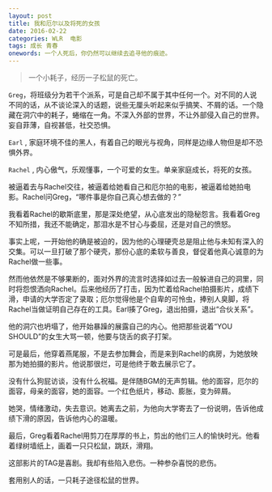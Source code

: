 ```yaml
---
layout: post
title: 我和厄尔以及将死的女孩
date: 2016-02-22
categories: WLR  电影
tags: 成长 青春
onewords: 一个人死后，你仍然可以继续去追寻他的痕迹。
---
```

> 一个小耗子，经历一子松鼠的死亡。

`Greg`，将班级分为若干个派系，可是自己却不属于其中任何一个。对不同的人说不同的话，从不谈论深入的话题，说些无厘头听起来似乎搞笑、不屑的话。一个隐藏在洞穴中的耗子，蜷缩在一角。不深入外部的世界，不让外部侵入自己的世界。妄自菲薄，自视甚低，社交恐惧。

`Earl` , 家庭环境不佳的黑人，有着自己的眼光与视角，同样是边缘人物但是却不恐惧外界。

`Rachel` , 内心傲气，乐观懂事，一个可爱的女生。单亲家庭成长，将死的女孩。

被逼着去与Rachel交往，被逼着给她看自己和厄尔拍的电影，被逼着给她拍电影。Rachel问Greg，“哪件事是你自己真心想去做的？”

我看着Rachel的歇斯底里，那是深处绝望，从心底发出的隐秘怨言。我看着Greg不知所措，我还不能确定，那泪水是不甘心与委屈，还是对自己的愤怒。

事实上呢，一开始他的确是被迫的，因为他的心理硬壳总是阻止他与未知有深入的交集。可以一旦打破了那个硬壳，那份心底的柔软与善良，督促着他真心诚意的为Rachel做一些事。

然而他依然是不够果断的，面对外界的流言时选择如过去一般躲进自己的洞里，同时将怨恨洒向Rachel。后来他经历了打击，因为忙着给Rachel拍摄影片，成绩下滑，申请的大学否定了录取；厄尔觉得他是个自卑的可怜虫，捧别人臭脚，将Rachel当做证明自己存在的工具。Earl揍了Greg，退出拍摄，退出“合伙关系”。

他的洞穴也坍塌了，他开始暴躁的展露自己的内心。他把那些说着“YOU SHOULD”的女生大骂一顿，他要与饶舌的疯子打架。

可是最后，他穿着燕尾服，不是去参加舞会，而是来到Rachel的病房，为她放映那为她拍摄的影片。他说那很烂，可是他终于敢去展示它了。

没有什么狗屁访谈，没有什么祝福。是伴随BGM的无声剪辑。他的面容，厄尔的面容，母亲的面容，她的面容。一个红色纸片，移动、膨胀，变为碎屑。

她哭，情绪激动，失去意识。她离去之前，为他向大学寄去了一份说明，告诉他成绩下滑的原因，告诉他内心的温暖。


最后，Greg看着Rachel用剪刀在厚厚的书上，剪出的他们三人的愉快时光。他看着绿树墙纸上，画着一只只松鼠，跳跃，滑翔。

这部影片的TAG是喜剧。我却有些陷入悲伤。一种参杂喜悦的悲伤。

套用别人的话，一只耗子途径松鼠的世界。
